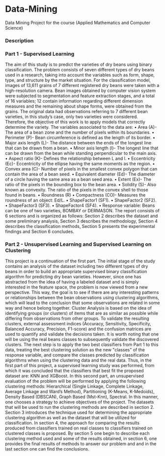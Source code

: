 # Data-Mining
Data Mining Project for the course (Applied Mathematics and Computer Science)

### Description

### Part 1 - Supervised Learning 

The aim of this study is to predict the varieties of dry beans using binary classification. The problem consists of seven
different types of dry beans used in a research, taking into account the variables such as form, shape, type, and structure
by the market situation. For the classification model, images of 13,611 grains of 7 different registered dry beans were
taken with a high-resolution camera. Bean images obtained by computer vision system were subjected to segmentation
and feature extraction stages, and a total of 16 variables; 12 contain information regarding different dimension measures
and the remaining about shape forms, were obtained from the grains. The original data had observations referring to 7
different bean varieties, in this study’s case, only two varieties were considered. Therefore, the objective of this work is
to apply models that correctly determine the variety. The variables associated to the data are:
• Area (A)- The area of a bean zone and the number of pixels within its boundaries.
• Perimeter (P)- Bean circumference is defined as the length of its border.
• Major axis length (L)- The distance between the ends of the longest line that can be drawn from a bean.
• Minor axis length (l)- The longest line that can be drawn from the bean while standing perpendicular to the main
axis.
• Aspect ratio (K)- Defines the relationship between L and l.
• Eccentricity (Ec)- Eccentricity of the ellipse having the same moments as the region.
• Convex area (C)- Number of pixels in the smallest convex polygon that can contain the area of a bean seed.
• Equivalent diameter (Ed)- The diameter of a circle having the same area as a bean seed area.
• Extent (Ex)- The ratio of the pixels in the bounding box to the bean area.
• Solidity (S)- Also known as convexity. The ratio of the pixels in the convex shell to those found in beans.
• Roundness (R)
• Compactness (CO)- Measures the roundness of an object: Ed/L.
• ShapeFactor1 (SF1).
• ShapeFactor2 (SF2).
• ShapeFactor3 (SF3).
• ShapeFactor4 (SF4).
• Response variable: Beans can be one of two varieties, BOMBAY or DERMASON.
The report consists of 6 sections and is organized as follows: Section 2 describes the dataset and some preliminary
analysis, Section 3 describes the methodology, Section 4 describes the classification methods, Section 5 presents the
experimental findings and Section 6 concludes.

### Part 2 - Unsupervised Learning and Supervised Learning on Clustering

This project is a continuation of the first part. The initial stage of the study contains an analysis of the dataset including
two different types of dry beans in order to build an appropriate supervised binary classification algorithm for predicting
dry bean varieties. However, since one has abstracted from the idea of having a labeled dataset and is simply interested
in the feature space, the problem is now viewed from a new perspective. This way, the goal is to see if there are any
interesting patterns or relationships between the bean observations using clustering algorithms, which will lead to the
conclusion that some observations are related in some way and hence belong together. Cluster Analysis is based on
the idea of identifying groups (or clusters) of items that are as similar as possible while differing from observations from
other groups.
To validate the resulting clusters, external assessment indices (Accuracy, Sensitivity, Specificity, Balanced Accuracy,
Precision, F1-score) and the confusion matrices are used to quantify and validate the decisions taken. It is worth noting
that one will be using the real beans classes to subsequently validate the discovered clusters.
The next step is to apply the two best classifiers from Part 1 to this data, treating the best clustering solution as the
new "classes" of the response variable, and compare the classes predicted by classification algorithms when using the
clustering data and the real data. Thus, in the first part of this project, a supervised learning study was performed, from
which it was concluded that the classifiers that best fit the proposed dataset are: KNN and XGBoost. In this second part,
an unsupervised evaluation of the problem will be performed by applying the following clustering methods: Hierarchical
(Single Linkage, Complete Linkage, Average Linkage and Ward’s Method), Partitioning (K-Means, K-Medoids), Density
Based (DBSCAN), Graph Based (Mst-Knn), Spectral.
In this manner, one chooses a strategy to achieve objectives of the project. The datasets that will be used to run the
clustering methods are described in section 2. Section 3 introduces the technique used for determining the appropriate
clustering algorithm as well as the dataset that will be utilized for classification. In section 4, the approach for comparing
the results produced from classifiers trained on real classes to classifiers trained on clustered classes is proposed. By
section 5 one begin to describe each clustering method used and some of the results obtained, in section 6, one provides
the final results of methods to answer our problem and and in the last section one can find the conclusions.
